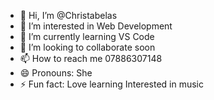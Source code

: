 - 👋 Hi, I’m @Christabelas
- 👀 I’m interested in Web Development
- 🌱 I’m currently learning VS Code
- 💞️ I’m looking to collaborate soon
- 📫 How to reach me 07886307148
- 😄 Pronouns: She
- ⚡ Fun fact: Love learning
  Interested in music
<!---
Christabelas/Christabelas is a ✨ special ✨ repository because its `README.md` (this file) appears on your GitHub profile.
You can click the Preview link to take a look at your changes.
--->
